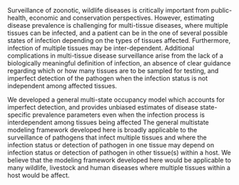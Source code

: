 Surveillance of zoonotic, wildlife diseases is critically important from public-health, economic and conservation perspectives.
However, estimating disease prevalence is challenging for multi-tissue diseases, where multiple tissues can be infected, and a patient can be in the one of several possible states of infection depending on the types of tissues affected. 
Furthermore, infection of multiple tissues may be inter-dependent. Additional complications in multi-tissue disease surveillance arise from the lack of a biologically meaningful definition of infection, an absence of clear guidance regarding which or how many tissues are to be sampled for testing, and imperfect detection of the pathogen when the infection status is not independent among affected tissues. 


We developed a general multi-state occupancy model which accounts for imperfect detection, and provides unbiased estimates of disease state-specific prevalence parameters even when the infection process is interdependent among tissues being affected
The general multistate modeling framework developed here is broadly applicable to the surveillance of pathogens that infect multiple tissues and where the infection status or detection of pathogen in one tissue may depend on infection status or detection of pathogen in other tissue(s) within a host. We believe that the modeling framework developed here would be applicable to many wildlife, livestock and human diseases where multiple tissues within a host would be affect. 
